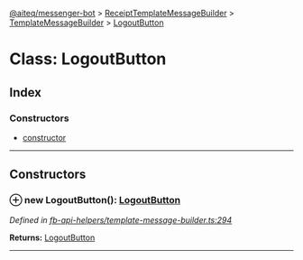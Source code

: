 [@aiteq/messenger-bot](../README.md) > [ReceiptTemplateMessageBuilder](../classes/receipttemplatemessagebuilder.md) > [TemplateMessageBuilder](../modules/receipttemplatemessagebuilder.templatemessagebuilder.md) > [LogoutButton](../classes/receipttemplatemessagebuilder.templatemessagebuilder.logoutbutton.md)



# Class: LogoutButton

## Index

### Constructors

* [constructor](receipttemplatemessagebuilder.templatemessagebuilder.logoutbutton.md#constructor)



---
## Constructors
<a id="constructor"></a>


### ⊕ **new LogoutButton**(): [LogoutButton](receipttemplatemessagebuilder.templatemessagebuilder.logoutbutton.md)



*Defined in [fb-api-helpers/template-message-builder.ts:294](https://github.com/aiteq/messenger-bot/blob/a540dbb/src/fb-api-helpers/template-message-builder.ts#L294)*





**Returns:** [LogoutButton](receipttemplatemessagebuilder.templatemessagebuilder.logoutbutton.md)

---


